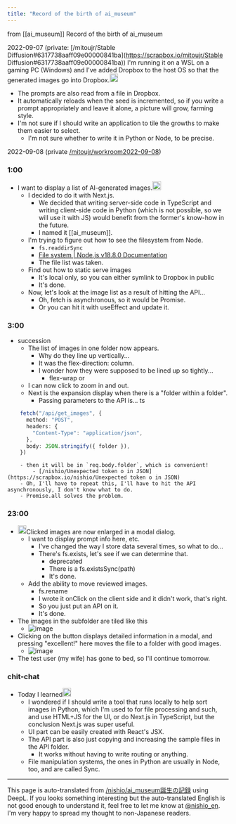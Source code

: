 ```yaml
---
title: "Record of the birth of ai_museum"
---
```


from [[ai_museum]]
Record of the birth of ai_museum

2022-09-07 (private: [/mitoujr/Stable Diffusion#6317738aaff09e00000841ba](https://scrapbox.io/mitoujr/Stable Diffusion#6317738aaff09e00000841ba))
I'm running it on a WSL on a gaming PC (Windows) and I've added Dropbox to the host OS so that the generated images go into Dropbox.<img src='https://scrapbox.io/api/pages/nishio-en/nishio/icon' alt='nishio.icon' height="19.5"/>
- The prompts are also read from a file in Dropbox.
- It automatically reloads when the seed is incremented, so if you write a prompt appropriately and leave it alone, a picture will grow, farming style.
- I'm not sure if I should write an application to tile the growths to make them easier to select.
    - I'm not sure whether to write it in Python or Node, to be precise.

2022-09-08 (private [/mitoujr/workroom2022-09-08](https://scrapbox.io/mitoujr/workroom2022-09-08))
### 1:00
- I want to display a list of AI-generated images.<img src='https://scrapbox.io/api/pages/nishio-en/nishio/icon' alt='nishio.icon' height="19.5"/>
    - I decided to do it with Next.js.
        - We decided that writing server-side code in TypeScript and writing client-side code in Python (which is not possible, so we will use it with JS) would benefit from the former's know-how in the future.
        - I named it [[ai_museum]].
    - I'm trying to figure out how to see the filesystem from Node.
        - `fs.readdirSync`
        - [File system | Node.js v18.8.0 Documentation](https://nodejs.org/api/fs.html#fsreaddirsyncpath-options)
        - The file list was taken.
    - Find out how to static serve images
        - It's local only, so you can either symlink to Dropbox in public
        - It's done.
    - Now, let's look at the image list as a result of hitting the API...
        - Oh, fetch is asynchronous, so it would be Promise.
        - Or you can hit it with useEffect and update it.

### 3:00
- succession
    - The list of images in one folder now appears.
        - Why do they line up vertically...
        - It was the flex-direction: column.
        - I wonder how they were supposed to be lined up so tightly...
            - flex-wrap or
    - I can now click to zoom in and out.
    - Next is the expansion display when there is a "folder within a folder".
        - Passing parameters to the API is...
ts

```typescript
    fetch("/api/get_images", {
      method: "POST",
      headers: {
        "Content-Type": "application/json",
      },
      body: JSON.stringify({ folder }),
    })
```

        - then it will be in `req.body.folder`, which is convenient!
            - [/nishio/Unexpected token o in JSON](https://scrapbox.io/nishio/Unexpected token o in JSON)
        - Oh, I'll have to repeat this, I'll have to hit the API asynchronously, I don't know what to do.
        - Promise.all solves the problem.

### 23:00
- <img src='https://scrapbox.io/api/pages/nishio-en/nishio/icon' alt='nishio.icon' height="19.5"/>Clicked images are now enlarged in a modal dialog.
    - I want to display prompt info here, etc.
        - I've changed the way I store data several times, so what to do...
        - There's fs.exists, let's see if we can determine that.
            - deprecated
            - There is a fs.existsSync(path)
            - It's done.
    - Add the ability to move reviewed images.
        - fs.rename
        - I wrote it onClick on the client side and it didn't work, that's right.
        - So you just put an API on it.
        - It's done.
- The images in the subfolder are tiled like this
    - ![image](https://scrapbox.io/files/633e55151b49e40022b16ccc.png)
- Clicking on the button displays detailed information in a modal, and pressing "excellent!" here moves the file to a folder with good images.
    - ![image](https://scrapbox.io/files/633e551c36081a00237100f0.png)
- The test user (my wife) has gone to bed, so I'll continue tomorrow.

### chit-chat
- Today I learned<img src='https://scrapbox.io/api/pages/nishio-en/nishio/icon' alt='nishio.icon' height="19.5"/>
    - I wondered if I should write a tool that runs locally to help sort images in Python, which I'm used to for file processing and such, and use HTML+JS for the UI, or do Next.js in TypeScript, but the conclusion Next.js was super useful.
    - UI part can be easily created with React's JSX.
    - The API part is also just copying and increasing the sample files in the API folder.
        - It works without having to write routing or anything.
    - File manipulation systems, the ones in Python are usually in Node, too, and are called Sync.

---
This page is auto-translated from [/nishio/ai_museum誕生の記録](https://scrapbox.io/nishio/ai_museum誕生の記録) using DeepL. If you looks something interesting but the auto-translated English is not good enough to understand it, feel free to let me know at [@nishio_en](https://twitter.com/nishio_en). I'm very happy to spread my thought to non-Japanese readers.